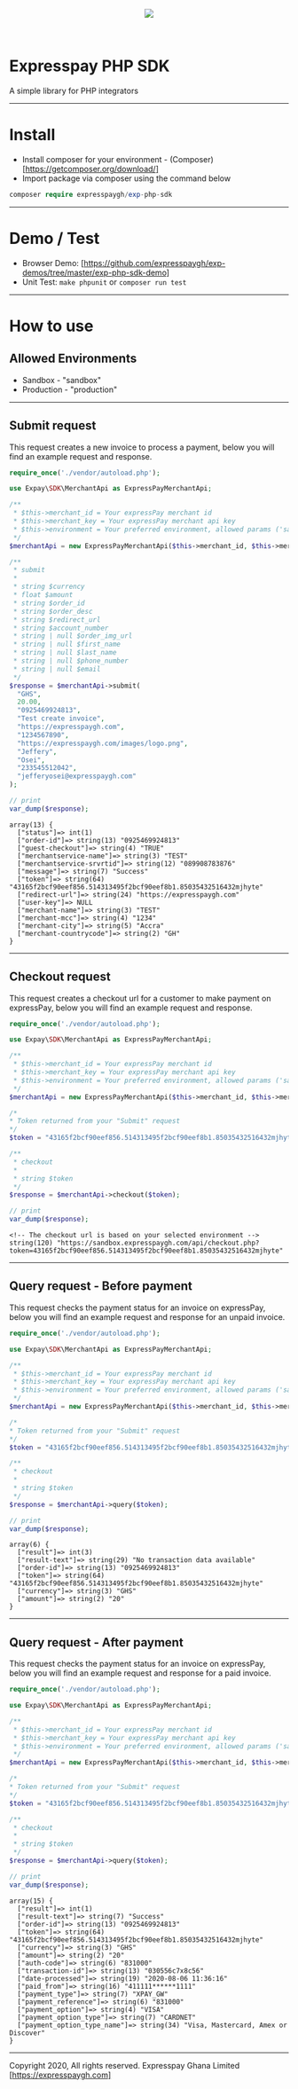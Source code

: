<p align="center">
  <img src="https://expresspaygh.com/images/logo.png" />
</p>
<br/>

# Expresspay PHP SDK

A simple library for PHP integrators

------------------

# Install

* Install composer for your environment - (Composer)[https://getcomposer.org/download/]
* Import package via composer using the command below
```php
composer require expresspaygh/exp-php-sdk
```

-------------------

# Demo / Test

* Browser Demo: [https://github.com/expresspaygh/exp-demos/tree/master/exp-php-sdk-demo]
* Unit Test: `make phpunit` or `composer run test`

-------------------

# How to use

## Allowed Environments

* Sandbox - "sandbox"
* Production - "production"

-------------------

## Submit request

This request creates a new invoice to process a payment, below you will find an example request and response.

```php
require_once('./vendor/autoload.php');

use Expay\SDK\MerchantApi as ExpressPayMerchantApi;

/**
 * $this->merchant_id = Your expressPay merchant id
 * $this->merchant_key = Your expressPay merchant api key
 * $this->environment = Your preferred environment, allowed params ('sandbox' or 'production')
 */
$merchantApi = new ExpressPayMerchantApi($this->merchant_id, $this->merchant_key, $this->environment);

/**
 * submit
 *
 * string $currency
 * float $amount
 * string $order_id
 * string $order_desc
 * string $redirect_url
 * string $account_number
 * string | null $order_img_url
 * string | null $first_name
 * string | null $last_name
 * string | null $phone_number
 * string | null $email
 */
$response = $merchantApi->submit(
  "GHS",
  20.00,
  "0925469924813",
  "Test create invoice",
  "https://expresspaygh.com",
  "1234567890",
  "https://expresspaygh.com/images/logo.png",
  "Jeffery",
  "Osei",
  "233545512042",
  "jefferyosei@expresspaygh.com"
);

// print
var_dump($response);
```

```
array(13) {
  ["status"]=> int(1)
  ["order-id"]=> string(13) "0925469924813"
  ["guest-checkout"]=> string(4) "TRUE"
  ["merchantservice-name"]=> string(3) "TEST"
  ["merchantservice-srvrtid"]=> string(12) "089908783876"
  ["message"]=> string(7) "Success"
  ["token"]=> string(64) "43165f2bcf90eef856.514313495f2bcf90eef8b1.85035432516432mjhyte"
  ["redirect-url"]=> string(24) "https://expresspaygh.com"
  ["user-key"]=> NULL
  ["merchant-name"]=> string(3) "TEST"
  ["merchant-mcc"]=> string(4) "1234"
  ["merchant-city"]=> string(5) "Accra"
  ["merchant-countrycode"]=> string(2) "GH"
}
```

--------------------

## Checkout request

This request creates a checkout url for a customer to make payment on expressPay, below you will find an example request and response.

```php
require_once('./vendor/autoload.php');

use Expay\SDK\MerchantApi as ExpressPayMerchantApi;

/**
 * $this->merchant_id = Your expressPay merchant id
 * $this->merchant_key = Your expressPay merchant api key
 * $this->environment = Your preferred environment, allowed params ('sandbox' or 'production')
 */
$merchantApi = new ExpressPayMerchantApi($this->merchant_id, $this->merchant_key, $this->environment);

/*
* Token returned from your "Submit" request
*/
$token = "43165f2bcf90eef856.514313495f2bcf90eef8b1.85035432516432mjhyte";

/**
 * checkout
 *
 * string $token
 */
$response = $merchantApi->checkout($token);

// print
var_dump($response);
```

```
<!-- The checkout url is based on your selected environment -->
string(120) "https://sandbox.expresspaygh.com/api/checkout.php?token=43165f2bcf90eef856.514313495f2bcf90eef8b1.85035432516432mjhyte"
```

-------------------

## Query request - Before payment

This request checks the payment status for an invoice on expressPay, below you will find an example request and response for 
an unpaid invoice.

```php
require_once('./vendor/autoload.php');

use Expay\SDK\MerchantApi as ExpressPayMerchantApi;

/**
 * $this->merchant_id = Your expressPay merchant id
 * $this->merchant_key = Your expressPay merchant api key
 * $this->environment = Your preferred environment, allowed params ('sandbox' or 'production')
 */
$merchantApi = new ExpressPayMerchantApi($this->merchant_id, $this->merchant_key, $this->environment);

/*
* Token returned from your "Submit" request
*/
$token = "43165f2bcf90eef856.514313495f2bcf90eef8b1.85035432516432mjhyte";

/**
 * checkout
 *
 * string $token
 */
$response = $merchantApi->query($token);

// print
var_dump($response);
```

```
array(6) {
  ["result"]=> int(3)
  ["result-text"]=> string(29) "No transaction data available"
  ["order-id"]=> string(13) "0925469924813"
  ["token"]=> string(64) "43165f2bcf90eef856.514313495f2bcf90eef8b1.85035432516432mjhyte"
  ["currency"]=> string(3) "GHS"
  ["amount"]=> string(2) "20"
}
```

-------------------

## Query request - After payment

This request checks the payment status for an invoice on expressPay, below you will find an example request and response for 
a paid invoice.

```php
require_once('./vendor/autoload.php');

use Expay\SDK\MerchantApi as ExpressPayMerchantApi;

/**
 * $this->merchant_id = Your expressPay merchant id
 * $this->merchant_key = Your expressPay merchant api key
 * $this->environment = Your preferred environment, allowed params ('sandbox' or 'production')
 */
$merchantApi = new ExpressPayMerchantApi($this->merchant_id, $this->merchant_key, $this->environment);

/*
* Token returned from your "Submit" request
*/
$token = "43165f2bcf90eef856.514313495f2bcf90eef8b1.85035432516432mjhyte";

/**
 * checkout
 *
 * string $token
 */
$response = $merchantApi->query($token);

// print
var_dump($response);
```

```
array(15) {
  ["result"]=> int(1)
  ["result-text"]=> string(7) "Success"
  ["order-id"]=> string(13) "0925469924813"
  ["token"]=> string(64) "43165f2bcf90eef856.514313495f2bcf90eef8b1.85035432516432mjhyte"
  ["currency"]=> string(3) "GHS"
  ["amount"]=> string(2) "20"
  ["auth-code"]=> string(6) "831000"
  ["transaction-id"]=> string(13) "030556c7x8c56"
  ["date-processed"]=> string(19) "2020-08-06 11:36:16"
  ["paid_from"]=> string(16) "411111******1111"
  ["payment_type"]=> string(7) "XPAY_GW"
  ["payment_reference"]=> string(6) "831000"
  ["payment_option"]=> string(4) "VISA"
  ["payment_option_type"]=> string(7) "CARDNET"
  ["payment_option_type_name"]=> string(34) "Visa, Mastercard, Amex or Discover"
}
```

----------------------

Copyright 2020, All rights reserved. Expresspay Ghana Limited [https://expresspaygh.com]
